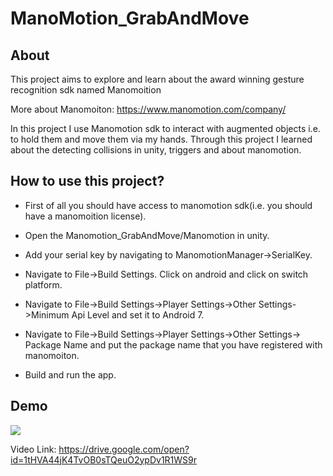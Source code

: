 # ManoMotion_GrabAndMove

## About

This project aims to explore and learn about the  award winning gesture recognition sdk named Manomoition

More about Manomoiton: https://www.manomotion.com/company/

In this project I use Manomotion sdk to interact with augmented objects i.e. to hold them and move them via my hands. Through this project I learned about the detecting collisions in unity, triggers and about manomotion.

## How to use this project?

 * First of all you should have access to manomotion sdk(i.e. you should have a manomoition license).
 
 * Open the Manomotion_GrabAndMove/Manomotion in unity.
 
 * Add your serial key by navigating to ManomotionManager->SerialKey.
 
 * Navigate to File->Build Settings. Click on android and click on switch platform.
 
 * Navigate to File->Build Settings->Player Settings->Other Settings->Minimum Api Level and set it to Android 7.
 
 * Navigate to File->Build Settings->Player Settings->Other Settings-> Package Name and put the package name that you have registered with manomoiton.
 
 * Build and run the app.
 
 
 ## Demo
 
 ![](https://media.giphy.com/media/BcfhQ1gCM12XtYxMHL/giphy.gif)
 
 Video Link:
 https://drive.google.com/open?id=1tHVA44jK4TvOB0sTQeuO2ypDv1R1WS9r
 

